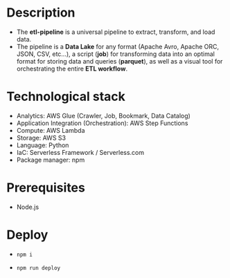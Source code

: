 # Description
* The **etl-pipeline** is a universal pipeline to extract, transform, and load data.
* The pipeline is a **Data Lake** for any format (Apache Avro, Apache ORC, JSON, CSV, etc...), a script (**job**) for transforming data into an optimal format for storing data and queries (**parquet**), as well as a visual tool for orchestrating the entire **ETL workflow**.

# Technological stack
* Analytics: AWS Glue (Crawler, Job, Bookmark, Data Catalog)
* Application Integration (Orchestration): AWS Step Functions
* Compute: AWS Lambda
* Storage: AWS S3  
* Language: Python
* IaC: Serverless Framework / Serverless.com 
* Package manager: npm

# Prerequisites
* Node.js

# Deploy
*
    ```
    npm i
    ```
*
    ```
    npm run deploy
    ```
